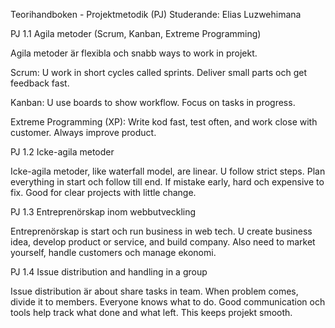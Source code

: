 Teorihandboken - Projektmetodik (PJ)
Studerande: Elias Luzwehimana

PJ 1.1 Agila metoder (Scrum, Kanban, Extreme Programming)

Agila metoder är flexibla och snabb ways to work in projekt.

Scrum: U work in short cycles called sprints. Deliver small parts och get feedback fast.

Kanban: U use boards to show workflow. Focus on tasks in progress.

Extreme Programming (XP): Write kod fast, test often, and work close with customer. Always improve product.

PJ 1.2 Icke-agila metoder

Icke-agila metoder, like waterfall model, are linear. U follow strict steps. Plan everything in start och follow till end. If mistake early, hard och expensive to fix. Good for clear projects with little change.

PJ 1.3 Entreprenörskap inom webbutveckling

Entreprenörskap is start och run business in web tech. U create business idea, develop product or service, and build company. Also need to market yourself, handle customers och manage ekonomi.

PJ 1.4 Issue distribution and handling in a group

Issue distribution är about share tasks in team. When problem comes, divide it to members. Everyone knows what to do. Good communication och tools help track what done and what left. This keeps projekt smooth.

